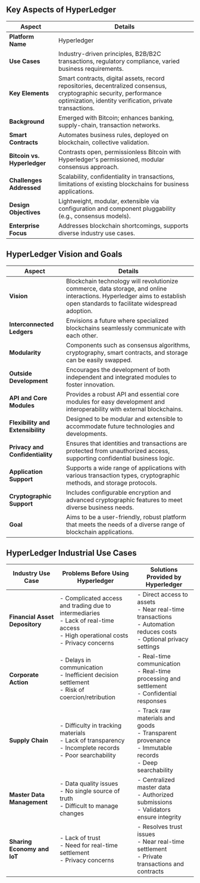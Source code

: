 ## Key Aspects of HyperLedger
| **Aspect**                   | **Details**                                                                                                                                                         |
|------------------------------|---------------------------------------------------------------------------------------------------------------------------------------------------------------------|
| **Platform Name**            | Hyperledger                                                                                                                                                         |
| **Use Cases**                | Industry-driven principles, B2B/B2C transactions, regulatory compliance, varied business requirements.                                                              |
| **Key Elements**             | Smart contracts, digital assets, record repositories, decentralized consensus, cryptographic security, performance optimization, identity verification, private transactions. |
| **Background**               | Emerged with Bitcoin; enhances banking, supply-chain, transaction networks.                                                                                          |
| **Smart Contracts**          | Automates business rules, deployed on blockchain, collective validation.                                                                                             |
| **Bitcoin vs. Hyperledger**  | Contrasts open, permissionless Bitcoin with Hyperledger's permissioned, modular consensus approach.                                                                 |
| **Challenges Addressed**     | Scalability, confidentiality in transactions, limitations of existing blockchains for business applications.                                                        |
| **Design Objectives**        | Lightweight, modular, extensible via configuration and component pluggability (e.g., consensus models).                                                             |
| **Enterprise Focus**         | Addresses blockchain shortcomings, supports diverse industry use cases.                                                                                               |

## HyperLedger Vision and Goals
| **Aspect**                     | **Details**                                                                                                     |
|--------------------------------|-----------------------------------------------------------------------------------------------------------------|
| **Vision**                     | Blockchain technology will revolutionize commerce, data storage, and online interactions. Hyperledger aims to establish open standards to facilitate widespread adoption. |
| **Interconnected Ledgers**     | Envisions a future where specialized blockchains seamlessly communicate with each other.                         |
| **Modularity**                 | Components such as consensus algorithms, cryptography, smart contracts, and storage can be easily swapped.       |
| **Outside Development**        | Encourages the development of both independent and integrated modules to foster innovation.                     |
| **API and Core Modules**       | Provides a robust API and essential core modules for easy development and interoperability with external blockchains. |
| **Flexibility and Extensibility** | Designed to be modular and extensible to accommodate future technologies and developments.                       |
| **Privacy and Confidentiality**| Ensures that identities and transactions are protected from unauthorized access, supporting confidential business logic. |
| **Application Support**        | Supports a wide range of applications with various transaction types, cryptographic methods, and storage protocols. |
| **Cryptographic Support**      | Includes configurable encryption and advanced cryptographic features to meet diverse business needs.             |
| **Goal**                       | Aims to be a user-friendly, robust platform that meets the needs of a diverse range of blockchain applications.   |

## HyperLedger Industrial Use Cases
| **Industry Use Case**       | **Problems Before Using Hyperledger**                                                | **Solutions Provided by Hyperledger**                                                |
|-----------------------------|---------------------------------------------------------------------------------------|--------------------------------------------------------------------------------------|
| **Financial Asset Depository** | - Complicated access and trading due to intermediaries <br> - Lack of real-time access <br> - High operational costs <br> - Privacy concerns | - Direct access to assets <br> - Near real-time transactions <br> - Automation reduces costs <br> - Optional privacy settings  |
| **Corporate Action**        | - Delays in communication <br> - Inefficient decision settlement <br> - Risk of coercion/retribution | - Real-time communication <br> - Real-time processing and settlement <br> - Confidential responses |
| **Supply Chain**            | - Difficulty in tracking materials <br> - Lack of transparency <br> - Incomplete records <br> - Poor searchability | - Track raw materials and goods <br> - Transparent provenance <br> - Immutable records <br> - Deep searchability |
| **Master Data Management**  | - Data quality issues <br> - No single source of truth <br> - Difficult to manage changes | - Centralized master data <br> - Authorized submissions <br> - Validators ensure integrity |
| **Sharing Economy and IoT** | - Lack of trust <br> - Need for real-time settlement <br> - Privacy concerns | - Resolves trust issues <br> - Near real-time settlement <br> - Private transactions and contracts |

